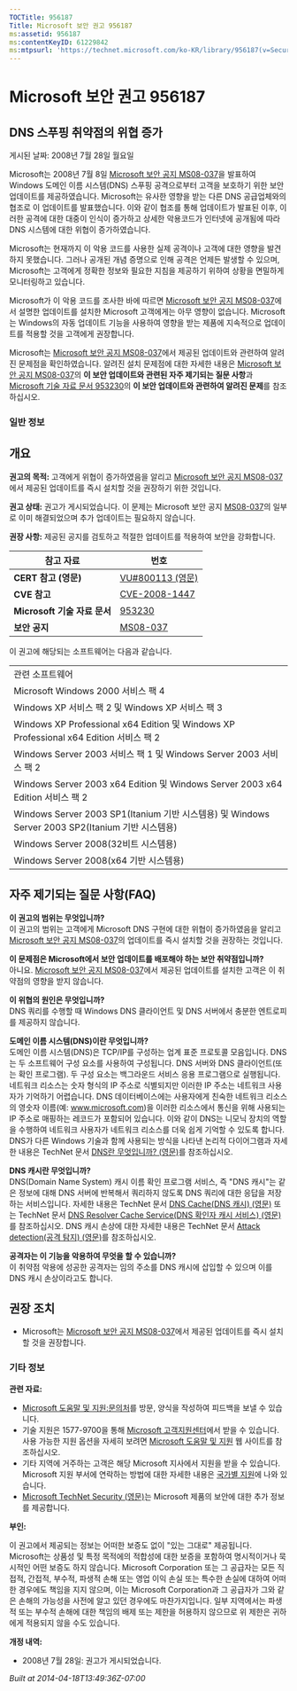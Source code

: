 ```yaml
---
TOCTitle: 956187
Title: Microsoft 보안 권고 956187
ms:assetid: 956187
ms:contentKeyID: 61229842
ms:mtpsurl: 'https://technet.microsoft.com/ko-KR/library/956187(v=Security.10)'
---
```


Microsoft 보안 권고 956187
==========================

DNS 스푸핑 취약점의 위협 증가
-----------------------------

게시된 날짜: 2008년 7월 28일 월요일

Microsoft는 2008년 7월 8일 [Microsoft 보안 공지 MS08-037](https://technet.microsoft.com/security/bulletin/ms08-037)을 발표하여 Windows 도메인 이름 시스템(DNS) 스푸핑 공격으로부터 고객을 보호하기 위한 보안 업데이트를 제공하였습니다. Microsoft는 유사한 영향을 받는 다른 DNS 공급업체와의 협조로 이 업데이트를 발표했습니다. 이와 같이 협조를 통해 업데이트가 발표된 이후, 이러한 공격에 대한 대중이 인식이 증가하고 상세한 악용코드가 인터넷에 공개됨에 따라 DNS 시스템에 대한 위협이 증가하였습니다.

Microsoft는 현재까지 이 악용 코드를 사용한 실제 공격이나 고객에 대한 영향을 발견하지 못했습니다. 그러나 공개된 개념 증명으로 인해 공격은 언제든 발생할 수 있으며, Microsoft는 고객에게 정확한 정보와 필요한 지침을 제공하기 위하여 상황을 면밀하게 모니터링하고 있습니다.

Microsoft가 이 악용 코드를 조사한 바에 따르면 [Microsoft 보안 공지 MS08-037](https://technet.microsoft.com/security/bulletin/ms08-037)에서 설명한 업데이트를 설치한 Microsoft 고객에게는 아무 영향이 없습니다. Microsoft는 Windows의 자동 업데이트 기능을 사용하여 영향을 받는 제품에 지속적으로 업데이트를 적용할 것을 고객에게 권장합니다.

Microsoft는 [Microsoft 보안 공지 MS08-037](https://technet.microsoft.com/security/bulletin/ms08-037)에서 제공된 업데이트와 관련하여 알려진 문제점을 확인하였습니다. 알려진 설치 문제점에 대한 자세한 내용은 [Microsoft 보안 공지 MS08-037](https://technet.microsoft.com/security/bulletin/ms08-037)의 **이 보안 업데이트와 관련된 자주 제기되는 질문 사항**과 [Microsoft 기술 자료 문서 953230](https://support.microsoft.com/kb/953230)의 **이 보안 업데이트와 관련하여 알려진 문제**를 참조하십시오.

### 일반 정보

개요
----


**권고의 목적:** 고객에게 위협이 증가하였음을 알리고 [Microsoft 보안 공지 MS08-037](https://technet.microsoft.com/security/bulletin/ms08-037)에서 제공된 업데이트를 즉시 설치할 것을 권장하기 위한 것입니다.

**권고 상태:** 권고가 게시되었습니다. 이 문제는 Microsoft 보안 공지 [MS08-037](https://technet.microsoft.com/security/bulletin/ms08-037)의 일부로 이미 해결되었으며 추가 업데이트는 필요하지 않습니다.

**권장 사항:** 제공된 공지를 검토하고 적절한 업데이트를 적용하여 보안을 강화합니다.

| 참고 자료                    | 번호                                                                             |
|------------------------------|----------------------------------------------------------------------------------|
| **CERT 참고 (영문)**         | [VU\#800113 (영문)](https://www.kb.cert.org/vuls/id/800113)                       |
| **CVE 참고**                 | [CVE-2008-1447](https://www.cve.mitre.org/cgi-bin/cvename.cgi?name=cve-2008-1447) |
| **Microsoft 기술 자료 문서** | [953230](https://support.microsoft.com/kb/953230)                                 |
| **보안 공지**                | [MS08-037](https://technet.microsoft.com/security/bulletin/ms08-037)              |

이 권고에 해당되는 소프트웨어는 다음과 같습니다.

|                                                                                                  |
|--------------------------------------------------------------------------------------------------|
| 관련 소프트웨어                                                                                  |
| Microsoft Windows 2000 서비스 팩 4                                                               |
| Windows XP 서비스 팩 2 및 Windows XP 서비스 팩 3                                                 |
| Windows XP Professional x64 Edition 및 Windows XP Professional x64 Edition 서비스 팩 2           |
| Windows Server 2003 서비스 팩 1 및 Windows Server 2003 서비스 팩 2                               |
| Windows Server 2003 x64 Edition 및 Windows Server 2003 x64 Edition 서비스 팩 2                   |
| Windows Server 2003 SP1(Itanium 기반 시스템용) 및 Windows Server 2003 SP2(Itanium 기반 시스템용) |
| Windows Server 2008(32비트 시스템용)                                                             |
| Windows Server 2008(x64 기반 시스템용)                                                           |

자주 제기되는 질문 사항(FAQ)
----------------------------


**이 권고의 범위는 무엇입니까?**  
이 권고의 범위는 고객에게 Microsoft DNS 구현에 대한 위협이 증가하였음을 알리고 [Microsoft 보안 공지 MS08-037](https://technet.microsoft.com/security/bulletin/ms08-037)의 업데이트를 즉시 설치할 것을 권장하는 것입니다.

**이 문제점은 Microsoft에서 보안 업데이트를 배포해야 하는 보안 취약점입니까?**  
아니요. [Microsoft 보안 공지 MS08-037](https://technet.microsoft.com/security/bulletin/ms08-037)에서 제공된 업데이트를 설치한 고객은 이 취약점의 영향을 받지 않습니다.

**이 위협의 원인은 무엇입니까?**  
DNS 쿼리를 수행할 때 Windows DNS 클라이언트 및 DNS 서버에서 충분한 엔트로피를 제공하지 않습니다.

**도메인 이름 시스템(DNS)이란 무엇입니까?**  
도메인 이름 시스템(DNS)은 TCP/IP를 구성하는 업계 표준 프로토콜 모음입니다. DNS는 두 소프트웨어 구성 요소를 사용하여 구성됩니다. DNS 서버와 DNS 클라이언트(또는 확인 프로그램). 두 구성 요소는 백그라운드 서비스 응용 프로그램으로 실행됩니다. 네트워크 리소스는 숫자 형식의 IP 주소로 식별되지만 이러한 IP 주소는 네트워크 사용자가 기억하기 어렵습니다. DNS 데이터베이스에는 사용자에게 친숙한 네트워크 리소스의 영숫자 이름(예: www.microsoft.com)을 이러한 리소스에서 통신을 위해 사용되는 IP 주소로 매핑하는 레코드가 포함되어 있습니다. 이와 같이 DNS는 니모닉 장치의 역할을 수행하여 네트워크 사용자가 네트워크 리소스를 더욱 쉽게 기억할 수 있도록 합니다. DNS가 다른 Windows 기술과 함께 사용되는 방식을 나타낸 논리적 다이어그램과 자세한 내용은 TechNet 문서 [DNS란 무엇입니까? (영문)](https://technet2.microsoft.com/windowsserver/en/library/ff937311-03ce-4d04-b72c-b39c4d51cb361033.mspx)를 참조하십시오.

**DNS 캐시란 무엇입니까?**  
DNS(Domain Name System) 캐시 이름 확인 프로그램 서비스, 즉 "DNS 캐시"는 같은 정보에 대해 DNS 서버에 반복해서 쿼리하지 않도록 DNS 쿼리에 대한 응답을 저장하는 서비스입니다. 자세한 내용은 TechNet 문서 [DNS Cache(DNS 캐시) (영문)](https://www.microsoft.com/technet/prodtechnol/windows2000serv/reskit/regentry/30643.mspx?mfr=true) 또는 TechNet 문서 [DNS Resolver Cache Service(DNS 확인자 캐시 서비스) (영문)](https://www.microsoft.com/technet/prodtechnol/windows2000serv/reskit/cnet/cnbc_imp_qxht.mspx?mfr=true)를 참조하십시오. DNS 캐시 손상에 대한 자세한 내용은 TechNet 문서 [Attack detection(공격 탐지) (영문)](https://www.microsoft.com/technet/isa/2004/help/fw_alertattack.mspx?mfr=true)를 참조하십시오.

**공격자는 이 기능을 악용하여 무엇을 할 수 있습니까?**  
이 취약점 악용에 성공한 공격자는 임의 주소를 DNS 캐시에 삽입할 수 있으며 이를 DNS 캐시 손상이라고도 합니다.

권장 조치
---------


-   Microsoft는 [Microsoft 보안 공지 MS08-037](https://technet.microsoft.com/security/bulletin/ms08-037)에서 제공된 업데이트를 즉시 설치할 것을 권장합니다.

### 기타 정보

**관련 자료:**

-   [Microsoft 도움말 및 지원:문의처](https://support.microsoft.com/contactus/emailcontact.aspx?scid=sw;ko;1374&ws=korea)를 방문, 양식을 작성하여 피드백을 보낼 수 있습니다.
-   기술 지원은 1577-9700을 통해 [Microsoft 고객지원센터](https://go.microsoft.com/fwlink/?linkid=21131)에서 받을 수 있습니다. 사용 가능한 지원 옵션을 자세히 보려면 [Microsoft 도움말 및 지원](https://support.microsoft.com/) 웹 사이트를 참조하십시오.
-   기타 지역에 거주하는 고객은 해당 Microsoft 지사에서 지원을 받을 수 있습니다. Microsoft 지원 부서에 연락하는 방법에 대한 자세한 내용은 [국가별 지원](https://go.microsoft.com/fwlink/?linkid=21155)에 나와 있습니다.
-   [Microsoft TechNet Security (영문)](https://go.microsoft.com/fwlink/?linkid=21132)는 Microsoft 제품의 보안에 대한 추가 정보를 제공합니다.

**부인:**

이 권고에서 제공되는 정보는 어떠한 보증도 없이 "있는 그대로" 제공됩니다. Microsoft는 상품성 및 특정 목적에의 적합성에 대한 보증을 포함하여 명시적이거나 묵시적인 어떤 보증도 하지 않습니다. Microsoft Corporation 또는 그 공급자는 모든 직접적, 간접적, 부수적, 파생적 손해 또는 영업 이익 손실 또는 특수한 손실에 대하여 어떠한 경우에도 책임을 지지 않으며, 이는 Microsoft Corporation과 그 공급자가 그와 같은 손해의 가능성을 사전에 알고 있던 경우에도 마찬가지입니다. 일부 지역에서는 파생적 또는 부수적 손해에 대한 책임의 배제 또는 제한을 허용하지 않으므로 위 제한은 귀하에게 적용되지 않을 수도 있습니다.

**개정 내역:**

-   2008년 7월 28일: 권고가 게시되었습니다.

*Built at 2014-04-18T13:49:36Z-07:00*
